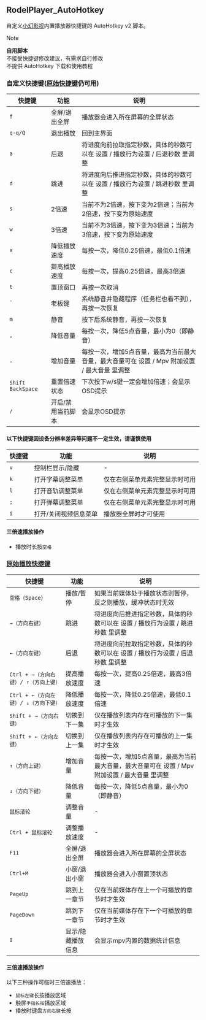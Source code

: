 ## RodelPlayer_AutoHotkey

自定义[小幻影视](https://apps.microsoft.com/detail/9nb0h051m4v4?hl=zh-CN&gl=CN)内置播放器快捷键的 AutoHotkey v2 脚本。

> [!NOTE]
>  **自用脚本**  
>  不接受快捷键修改建议，有需求自行修改  
>  不提供 AutoHotkey 下载和使用教程

### 自定义快捷键([原始快捷键](https://player.richasy.net/player#%E6%92%AD%E6%94%BE%E5%BF%AB%E6%8D%B7%E9%94%AE)仍可用)

| 快捷键 | 功能 | 说明 |
|--------|------|------|
| `f` | 全屏/退出全屏 | 播放器会进入所在屏幕的全屏状态 |
| `q-q/Q` | 退出播放 | 回到主界面 |
| `a` | 后退 | 将进度向前拉取指定秒数，具体的秒数可以在 设置 / 播放行为设置 / 后退秒数 里调整 |
| `d` | 跳进 | 将进度向后推进指定秒数，具体的秒数可以在 设置 / 播放行为设置 / 跳进秒数 里调整 |
| `s` | 2倍速 | 当前不为2倍速，按下变为2倍速；当前为2倍速，按下变为原始速度 |
| `w` | 3倍速 | 当前不为3倍速，按下变为3倍速；当前为3倍速，按下变为原始速度 |
| `x` | 降低播放速度 | 每按一次，降低0.25倍速，最低0.1倍速 |
| `c` | 提高播放速度 | 每按一次，提高0.25倍速，最高3倍速 |
| `t` | 置顶窗口 | 再按一次取消 |
| `` ` `` | 老板键 | 系统静音并隐藏程序（任务栏也看不到），再按一次恢复 |
| `m` | 静音 | 按下后系统静音，再按一次恢复 |
| `,` | 降低音量 | 每按一次，降低5点音量，最小为0（即静音） |
| `.` | 增加音量 | 每按一次，增加5点音量，最高为当前最大音量，最大音量可在 设置 / Mpv 附加设置 / 最大音量 里调整 |
| `Shift BackSpace` | 重置倍速状态 | 下次按下w/s键一定会增加倍速；会显示OSD提示 |
| `/` | 开启/禁用当前脚本 | 会显示OSD提示 |

#### 以下快捷键因设备分辨率差异等问题不一定生效，请谨慎使用
| 快捷键 | 功能 | 说明 |
|--------|------|------|
| `v` | 控制栏显示/隐藏 | - |
| `k` | 打开字幕调整菜单 | 仅在右侧菜单元素完整显示时可用 |
| `l` | 打开音轨调整菜单 | 仅在右侧菜单元素完整显示时可用 |
| `;` | 打开弹幕调整菜单 | 仅在右侧菜单元素完整显示时可用 |
| `i` | 打开/关闭视频信息菜单 | 播放器全屏时才可使用 |

#### 三倍速播放操作

- 播放时长按`空格`

### [原始播放快捷键](https://player.richasy.net/player#%E6%92%AD%E6%94%BE%E5%BF%AB%E6%8D%B7%E9%94%AE)

| 快捷键 | 功能 | 说明 |
|--------|------|------|
| `空格（Space）` | 播放/暂停 | 如果当前媒体处于播放状态则暂停，反之则播放，缓冲状态时无效 |
| `→（方向右键）` | 跳进 | 将进度向后推进指定秒数，具体的秒数可以在 设置 / 播放行为设置 / 跳进秒数 里调整 |
| `←（方向左键）` | 后退 | 将进度向前拉取指定秒数，具体的秒数可以在 设置 / 播放行为设置 / 后退秒数 里调整 |
| `Ctrl + →（方向右键）/ ↑（方向上键）` | 提高播放速度 | 每按一次，提高0.25倍速，最高3倍速 |
| `Ctrl + ←（方向左键）/ ↓（方向下键）` | 降低播放速度 | 每按一次，降低0.25倍速，最低0.1倍速 |
| `Shift + →（方向右键）` | 切换到下一集 | 仅在播放列表内存在可播放的下一集时才生效 |
| `Shift + ←（方向左键）` | 切换到上一集 | 仅在播放列表内存在可播放的上一集时才生效 |
| `↑（方向上键）` | 增加音量 | 每按一次，增加5点音量，最高为当前最大音量，最大音量可在 设置 / Mpv 附加设置 / 最大音量 里调整 |
| `↓（方向下键）` | 降低音量 | 每按一次，降低5点音量，最小为0（即静音） |
| `鼠标滚轮` | 调整音量 | - |
| `Ctrl + 鼠标滚轮` | 调整播放速度 | - |
| `F11` | 全屏/退出全屏 | 播放器会进入所在屏幕的全屏状态 |
| `Ctrl+M` | 小窗/退出小窗 | 播放器会进入小窗置顶状态 |
| `PageUp` | 跳到上一章节 | 仅在当前媒体存在上一个可播放的章节时才生效 |
| `PageDown` | 跳到下一章节 | 仅在当前媒体存在下一个可播放的章节时才生效 |
| `I` | 显示/隐藏播放信息 | 会显示mpv内置的数据统计信息 |

#### 三倍速播放操作

以下三种操作可临时三倍速播放：

- `鼠标左键`长按播放区域
- 触屏`手指长按`播放区域  
- 播放时键盘`方向右键`长按